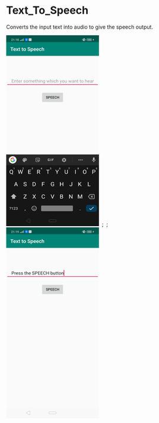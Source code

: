 # Text_To_Speech
Converts the input text into audio to give the speech output.

<p>
<img src="https://github.com/siddheshkothadi/Text_To_Speech/blob/master/screenshots/Screenshot_2020-02-22-21-18-27-87_2d60886c7bdb3235a453649bf8e2e46e.png" height="512" width="250"/>
&nbsp;;
&nbsp;;
<img src="https://github.com/siddheshkothadi/Text_To_Speech/blob/master/screenshots/Screenshot_2020-02-22-21-19-49-93_2d60886c7bdb3235a453649bf8e2e46e.png" height="512" width="250"/>
</p>
